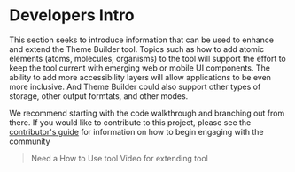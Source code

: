 # Developers Intro

This section seeks to introduce information that can be used to enhance and extend the Theme Builder tool.  Topics such as how to add atomic elements (atoms, molecules, organisms) to the tool will support the effort to keep the tool current with emerging web or mobile UI components.  The ability to add more accessibility layers will allow applications to be even more inclusive.  And Theme Builder could also support other types of storage, other output formtats, and other modes.

We recommend starting with the code walkthrough and branching out from there.  If you would like to contribute to this project, please see the [contributor's guide](https://github.com/discoverfinancial/a11y-theme-builder/blob/main/CONTRIBUTE.md) for information on how to begin engaging with the community

>Need a How to Use tool Video for extending tool